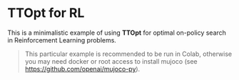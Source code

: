 # TTOpt for RL

This is a minimalistic example of using **TTOpt** for optimal on-policy search in Reinforcement Learning problems.

> This particular example is recommended to be run in Colab, otherwise you may need docker or root access to install mujoco (see https://github.com/openai/mujoco-py).
